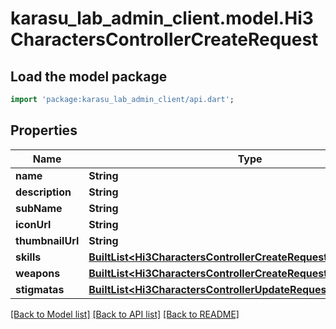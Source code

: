 # karasu_lab_admin_client.model.Hi3CharactersControllerCreateRequest

## Load the model package
```dart
import 'package:karasu_lab_admin_client/api.dart';
```

## Properties
Name | Type | Description | Notes
------------ | ------------- | ------------- | -------------
**name** | **String** |  | 
**description** | **String** |  | [optional] 
**subName** | **String** |  | [optional] 
**iconUrl** | **String** |  | [optional] 
**thumbnailUrl** | **String** |  | [optional] 
**skills** | [**BuiltList&lt;Hi3CharactersControllerCreateRequestSkillsInner&gt;**](Hi3CharactersControllerCreateRequestSkillsInner.md) |  | [optional] 
**weapons** | [**BuiltList&lt;Hi3CharactersControllerCreateRequestWeaponsInner&gt;**](Hi3CharactersControllerCreateRequestWeaponsInner.md) |  | [optional] 
**stigmatas** | [**BuiltList&lt;Hi3CharactersControllerUpdateRequestStigmatasInner&gt;**](Hi3CharactersControllerUpdateRequestStigmatasInner.md) |  | [optional] 

[[Back to Model list]](../README.md#documentation-for-models) [[Back to API list]](../README.md#documentation-for-api-endpoints) [[Back to README]](../README.md)


